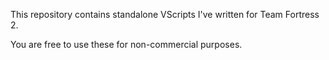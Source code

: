 This repository contains standalone VScripts I've written for Team Fortress 2.

You are free to use these for non-commercial purposes.